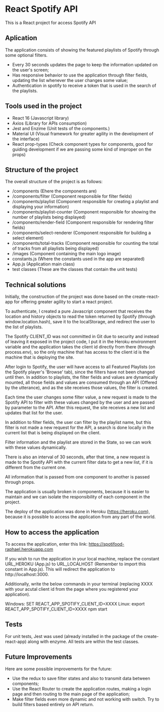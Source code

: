 # React Spotify API
This is a React project for access Spotify API

## Aplication
The application consists of showing the featured playlists of Spotify through some optional filters.

* Every 30 seconds updates the page to keep the information updated on the user's screen;
* Has responsive behavior to use the application through filter fields, updating the list whenever the user changes some value;
* Authentication in spotify to receive a token that is used in the search of the playlists.

## Tools used in the project

* React 16 (Javascript library)
* Axios (Library for APIs consumption)
* Jest and Enzime (Unit tests of the components.)
* Material UI (Visual framework for greater agility in the development of the interface)
* React prop-types (Check component types for components, good for guiding development if we are passing some kind of improper on the props)

## Structure of the project

The overall structure of the project is as follows:

* /components (Ehere the components are)
* /components/filter (Component responsible for filter fields)
* /components/playlist (Component responsible for creating a playlist and displaying your information)
* /components/playlist-counter (Component responsible for showing the number of playlists being displayed)
* /components/render-field (Component responsible for rendering filter fields)
* /components/select-renderer (Component responsible for building a select element)
* /components/total-tracks (Component responsible for counting the total of tracks from all playlists being displayed)
* /images (Component containing the main logo image)
* constants.js (Where the constants used in the app are separated)
* App.js (Application main class)
* test classes (These are the classes that contain the unit tests)

## Technical solutions

Initially, the construction of the project was done based on the create-react-app for offering greater agility to start a react project.

To authenticate, I created a pure Javascript component that receives the location and history objects to read the token returned by Spotify (through window.location.hash), save it to the localStorage, and redirect the user to the list of playlists.

The Spotify CLIENT_ID was not committed in Git due to security and instead of leaving it exposed in the project code, I put it in the Heroku environment variable and the application takes the client id directly from there (through process.env), so the only machine that has access to the client id is the machine that is deploying the site.

After login to Spotify, the user will have access to all Featured Playlists (on the Spotify player's 'Browse' tab), since the filters have not been changed until then.
In addition to playlists, the filter fields and values ​​are dynamically mounted, all those fields and values ​​are consumed through an API (Offered by the utterance), and as the site receives those values, the filter is created.

Each time the user changes some filter value, a new request is made to the Spotify API to filter with these values ​​changed by the user and are passed by parameter to the API. After this request, the site receives a new list and updates that list for the user.

In addition to filter fields, the user can filter by the playlist name, but this filter is not made a new request for the API, a search is done locally in the current list that is being displayed on the client.

Filter information and the playlist are stored in the State, so we can work with these values ​​dynamically.

There is also an interval of 30 seconds, after that time, a new request is made to the Spotify API with the current filter data to get a new list, if it is different from the current one.

All information that is passed from one component to another is passed through props.

The application is usually broken in components, because it is easier to maintain and we can isolate the responsibility of each component in the project.

The deploy of the application was done in Heroku (https://heroku.com), because it is possible to access the application from any part of the world.

## How to access the application

To access the application, enter this link: https://spotifood-raphael.herokuapp.com

If you wish to run the application in your local machine, replace the constant URL_HEROKU (App.js) to URL_LOCALHOST (Remember to import this constant in App.js). This will redirect the application to http://localhost:3000.

Additionally, write the below commands in your terminal (replacing XXXX with your acutal client id from the page where you registered your application).

Windows: SET REACT_APP_SPOTIFY_CLIENT_ID=XXXX
Linux: export REACT_APP_SPOTIFY_CLIENT_ID=XXXX
npm start

## Tests

For unit tests, Jest was used (already installed in the package of the create-react-app) along with enzyme.
All tests are within the test classes.

## Future Improvements

Here are some possible improvements for the future:

* Use the redux to save filter states and also to transmit data between components;
* Use the React Router to create the application routes, making a login page and then routing to the main page of the application;
* Make filter fields even more dynamic and not working with switch. Try to build filters based entirely on API return.
